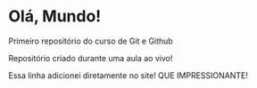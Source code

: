 # Olá, Mundo!
 Primeiro repositório do curso de Git e Github

 Repositório criado durante uma aula ao vivo!

 Essa linha adicionei diretamente no site! QUE IMPRESSIONANTE!
